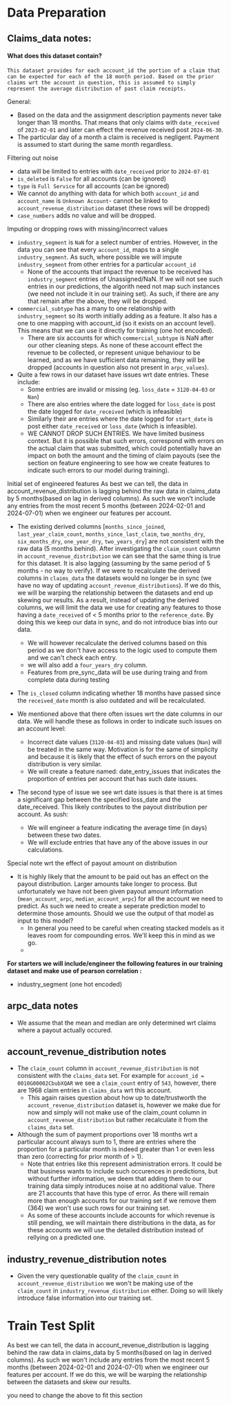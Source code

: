 # Data Preparation


## Claims_data notes:

#### What does this dataset contain?
    This dataset provides for each account_id the portion of a claim that can be expected for each of the 18 month period. Based on the prior claims wrt the account in question, this is assumed to simply represent the average distribution of past claim receipts. 

General:
- Based on the data and the assignment description payments never take longer than 18 months. That means that only claims with `date_received` of `2023-02-01` and later can effect the revenue received post `2024-06-30`.
- The particular day of a month a claim is received is negligent. Payment is assumed to start during the same month regardless.

Filtering out noise
- data will be limited to entries with `date_received` prior to `2024-07-01`
- `is_deleted` is `False` for all accounts (can be ignored)
- `type` is `Full Service` for all accounts (can be ignored)
- We cannot do anything with data for which both `account_id` and `account_name` is `Unknown Account`- cannot be linked to `account_revenue_distribution` dataset (these rows will be dropped)
- `case_numbers` adds no value and will be dropped. 

Imputing or dropping rows with missing/incorrect values
- `industry_segment` is `NaN` for a select number of entries. However, in the data you can see that every `account_id`, maps to a single `industry_segment`. As such, where possible we will impute `industry_segment` from other entries for a particular `account_id`
    - None of the accounts that impact the revenue to be received has `industry_segment` entries of Unassigned/NaN. If we will not see such entries in our predictions, the algorith need not map such instances (we need not include it in our training set). As such, if there are any that remain after the above, they will be dropped.
- `commercial_subtype` has a many to one relationship with `industry_segment` so its worth initially adding as a feature. It also has a one to one mapping with account_id (so it exists on an account level). This means that we can use it directly for training (one hot encoded). 
    - There are six accounts for which `commercial_subtype` is NaN after our other cleaning steps. As none of these account effect the revenue to be collected, or represent unique behaviour to be learned, and as we have sufficient data remaining, they will be dropped (accounts in question also not present in `arpc_values`).
- Quite a few rows in our dataset have issues wrt date entries. These include:
    - Some entries are invalid or missing (eg. `loss_date` = `3120-04-03` or `Nan`)
    - There are also entries where the date logged for `loss_date` is post the date logged for `date_received` (which is infeasible)
    - Similarly their are entries where the date logged for `start_date` is post either `date_received` or `loss_date` (which is infeasible).
    - WE CANNOT DROP SUCH ENTRIES. We have limited business context. But it is possible that such errors, correspond with errors on the actual claim that was submitted, which could potentially have an impact on both the amount and the timing of claim payouts (see the section on feature engineering to see how we create features to indicate such errors to our model during training).


Initial set of engineered features
As best we can tell, the data in account_revenue_distribution is lagging behind the raw data in claims_data by 5 months(based on lag in derived columns). As such we won't include any entries from the most recent 5 months (between 2024-02-01 and 2024-07-01) when we engineer our features per account. 

- The existing derived columns [`months_since_joined`, `last_year_claim_count`, `months_since_last_claim`, `two_months_dry`,  `six_months_dry`, `one_year_dry`, `two_years_dry`] are not consistent with the raw data (5 months behind). After investigating the `claim_count` column in `account_revenue_distribution` we can see that the same thing is true for this dataset. It is also lagging (assuming by the same period of 5 months - no way to verify). If we were to recalculate the derived columns in `claims_data` the datasets would no longer be in sync (we have no way of updating `account_revenue_distributions`). If we do this, we will be warping the relationship between the datasets and end up skewing our results. As a result, instead of updating the derived columns, we will limit the data we use for creating any features to those having a `date_received` of < 5 months prior to the `reference_date`. By doing this we keep our data in sync, and do not introduce bias into our data.
    - We will however recalculate the derived columns based on this period as we don't have access to the logic used to compute them and we can't check each entry.
    - we will also add a `four_years_dry` column.
    - Features from pre_sync_data will be use during traing and from complete data during testing

- The `is_closed` column indicating whether 18 months have passed since the `received_date` month is also outdated and will be recalculated.
- We mentioned above that there often issues wrt the date columns in our data. We will handle these as follows in order to indicate such issues on an account level:
    - Incorrect date values (`3120-04-03`) and missing date values (`Nan`) will be treated in the same way. Motivation is for the same of simplicity and because it is likely that the effect of such errors on the payout distribution is very similar.
    - We will create a feature named: date_entry_issues that indicates the proportion of entries per account that has such date issues.
- The second type of issue we see wrt date issues is that there is at times a significant gap between the specified loss_date and the date_received. This likely contributes to the payout distribution per account. As sush:
    - We will engineer a feature indicating the average time (in days) between these two dates.
    - We will exclude entries that have any of the above issues in our calculations.

Special note wrt the effect of payout amount on distribution
- It is highly likely that the amount to be paid out has an effect on the payout distribution. Larger amounts take longer to process. But unfortunately we have not been given payout amount information (`mean_account_arpc`, `median_account_arpc`) for all the account we need to predict. As such we need to create a seperate prediction model to determine those amounts. Should we use the output of that model as input to this model?
    - In general you need to be careful when creating stacked models as it leaves room for compounding erros. We'll keep this in mind as we go.
    - 

**For starters we will include/engineer the following features in our training dataset and make use of pearson correlation :**
- industry_segment (one hot encoded)



## arpc_data notes

- We assume that the mean and median are only determined wrt claims where a payout actually occured.

## account_revenue_distribution notes
- The `claim_count` column in `account_revenue_distribution` is not consistent with the `claims_data` set. For example for `account_id = 0010G00002CbubXQAR` we see a `claim_count` entry of `543`, however, there are 1968 claim entries in `claims_data` wrt this account.
    - This again raises question about how up to date/trustworth the `account_revenue_distribution` dataset is, however we make due for now and simply will not make use of the claim_count column in `account_revenue_distribution` but rather recalculate it from the `claims_data` set.
- Although the sum of payment proportions over 18 months wrt a particular account always sum to 1, there are entries where the proportion for a particular month is indeed greater than 1 or even less than zero (correcting for prior month of > 1). 
    - Note that entries like this represent administration errors. It could be that business wants to include such occurences in predictions, but without further information, we deem that adding them to our training data simply introduces noise at no additional value. There are 21 accounts that have this type of error. As there will remain more than enough accounts for our training set if we remove them (364) we won't use such rows for our training set. 
    - As some of these accounts include accounts for which revenue is still pending, we will maintain there distributions in the data, as for these accounts we will use the detailed distribution instead of rellying on a predicted one. 

## industry_revenue_distribution notes
- Given the very questionable quality of the `claim_count` in `account_revenue_distribution` we won't be making use of the `claim_count` in `industry_revenue_distribution` either. Doing so will likely introduce false information into our training set. 







# Train Test Split
As best we can tell, the data in account_revenue_distribution is lagging behind the raw data in claims_data by 5 months(based on lag in derived columns). As such we won't include any entries from the most recent 5 months (between 2024-02-01 and 2024-07-01) when we engineer our features per account. If we do this, we will be warping the relationship between the datasets and skew our results. 

you need to change the above to fit this section